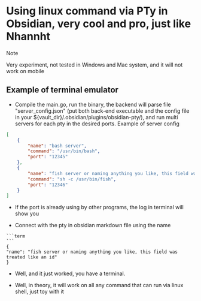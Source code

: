 # Using linux command via PTy in Obsidian, very cool and pro, just like Nhannht

>[!note]
> Very experiment, not tested in Windows and Mac system, and it will not work on mobile

## Example of terminal emulator

- Compile the main.go, run the binary, the backend will parse file "server_config.json" (put both back-end executable and the config file in your ${vault_dir}/.obsidian/plugins/obsidian-pty/), and run multi servers for each pty in the desired ports. Example of server config
```json
[
	{
		"name": "bash server",
		"command": "/usr/bin/bash",
		"port": "12345"
	},
	{
		"name": "fish server or naming anything you like, this field was treated like an id",
		"command": "sh -c /usr/bin/fish",
		"port": "12346"
	}
]

```

- If the port is already using by other programs, the log in terminal will show you

- Connect with the pty in obsidian markdown file using the name
````
```term
```
{
"name": "fish server or naming anything you like, this field was treated like an id"
}

````

- Well, and it just worked, you have a terminal. 

- Well, in theory, it will work on all any command that can run via linux shell, just toy with it
